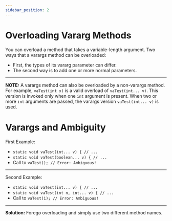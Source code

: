 ```yaml
---
sidebar_position: 2
---
```


# Overloading Vararg Methods

You can overload a method that takes a variable-length argument.
Two ways that a varargs method can be overloaded:
- First, the types of its vararg parameter can differ.
- The second way is to add one or more normal parameters.

<hr />

**NOTE:** A varargs method can also be overloaded by a non-varargs method. For example, `vaTest(int x)` is a
valid overload of `vaTest(int... v)`. This version is invoked only when one `int` argument
is present. When two or more `int` arguments are passed, the varargs version `vaTest(int... v)` is used.

# Varargs and Ambiguity

First Example:

- `static void vaTest(int... v) { // ...`
- `static void vaTest(boolean... v) { // ...`
- Call to `vaTest(); // Error: Ambiguous!`

<hr />

Second Example:

- `static void vaTest(int... v) { // ...`
- `static void vaTest(int n, int... v) { // ...`
- Call to `vaTest(1); // Error: Ambiguous!`

<hr />

**Solution:** Forego overloading and simply use two different method names.
